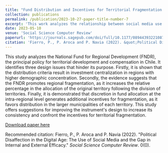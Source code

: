 ```yaml
---
title: "Fund Distribution and Incentives for Territorial Fragmentation. The Case of the FNDR in Chile"
collection: publications
permalink: /publication/2023-10-27-paper-title-number-7
excerpt: 'This work analyzes the relationship between social media use and the development of internal and external political efficacy, using five 1,650-person polls conducted in 2017–2021 in the 10 most populated municipalities of in the Valparaiso Region in Chile, a country characterized by high levels of political discontent and social protests, especially in 2019. With Structural Equation Models, we report positive impacts of different magnitudes of the civic use of social media on internal and external efficacy and no effect of the non-civic use of social media on either type of efficacy. As lower internal and external political efficacy feeds political disaffection, the differentiated use of social media can deepen the gap between engaged and disaffected citizens.'
date: 2023-05-10
venue: 'Social Science Computer Review'
paperurl: 'https://journals.sagepub.com/doi/full/10.1177/08944393221087940'
citation: 'Fierro, P., P. Aroca and P. Navia (2022). &quot;Political Disaffection in the Digital Age: The Use of Social Media and the Gap in Internal and External Efficacy.&quot; <i>Social Science Computer Review</i>. 0(0).'
---
```

This study analyzes the National Fund for Regional Development (FNDR), the principal policy for territorial development and compensation in Chile. It identifies three design issues that hinder its purpose. Firstly, it is shown that the distribution criteria result in investment centralization in regions with higher demographic concentration. Secondly, the evidence suggests that the FNDR promotes regional fragmentation, as it increases the relative percentage in the allocation of the original territory following the division of territories. Finally, it is demonstrated that discretion in fund allocation at the intra-regional level generates additional incentives for fragmentation, as it favors distribution in the larger municipalities of each territory. This study offers suggestions for improving the instrument's design to increase its consistency and confront the incentives for territorial fragmentation.

[Download paper here](https://journals.sagepub.com/doi/full/10.1177/08944393221087940)

Recommended citation: Fierro, P., P. Aroca and P. Navia (2022). "Political Disaffection in the Digital Age: The Use of Social Media and the Gap in Internal and External Efficacy." <i>Social Science Computer Review</i>. 0(0).
